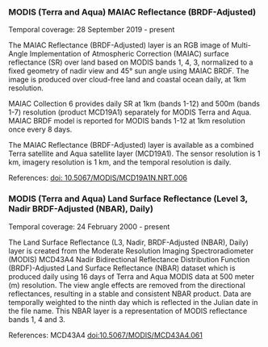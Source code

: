 ### MODIS (Terra and Aqua) MAIAC Reflectance (BRDF-Adjusted)
Temporal coverage: 28 September 2019 - present

The MAIAC Reflectance (BRDF-Adjusted) layer is an RGB image of Multi-Angle Implementation of Atmospheric Correction (MAIAC) surface reflectance (SR) over land based on MODIS bands 1, 4, 3, normalized to a fixed geometry of nadir view and 45&deg; sun angle using MAIAC BRDF. The image is produced over cloud-free land and coastal ocean daily, at 1km resolution.

MAIAC Collection 6 provides daily SR at 1km (bands 1-12) and 500m (bands 1-7) resolution (product MCD19A1) separately for MODIS Terra and Aqua.  MAIAC BRDF model is reported for MODIS bands 1-12 at 1km resolution once every 8 days.

The MAIAC Reflectance (BRDF-Adjusted) layer is available as a combined Terra satellite and Aqua satellite layer (MCD19A1). The sensor resolution is 1 km, imagery resolution is 1 km, and the temporal resolution is daily.

References: [doi: 10.5067/MODIS/MCD19A1N.NRT.006](https://doi.org/10.5067/MODIS/MCD19A1N.NRT.006)

### MODIS (Terra and Aqua) Land Surface Reflectance (Level 3, Nadir BRDF-Adjusted (NBAR), Daily)
Temporal coverage: 24 February 2000 - present

The Land Surface Reflectance (L3, Nadir, BRDF-Adjusted (NBAR), Daily) layer is created from the Moderate Resolution Imaging Spectroradiometer (MODIS) MCD43A4 Nadir Bidirectional Reflectance Distribution Function (BRDF)-Adjusted Land Surface Reflectance (NBAR) dataset which is produced daily using 16 days of Terra and Aqua MODIS data at 500 meter (m) resolution. The view angle effects are removed from the directional reflectances, resulting in a stable and consistent NBAR product. Data are temporally weighted to the ninth day which is reflected in the Julian date in the file name. This NBAR layer is a representation of MODIS reflectance bands 1, 4 and 3.

References: MCD43A4 [doi:10.5067/MODIS/MCD43A4.061](https://doi.org/10.5067/MODIS/MCD43A4.061)

